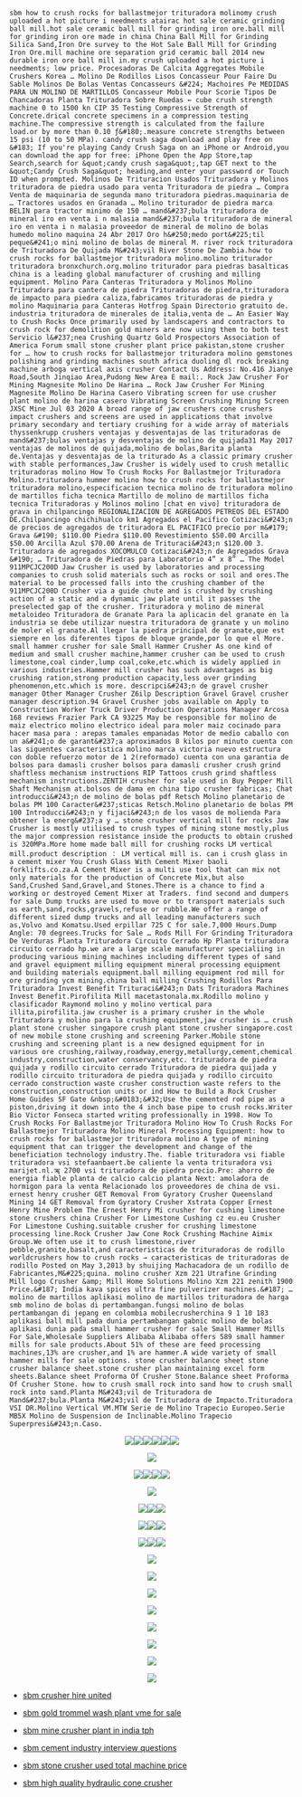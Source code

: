 
```
sbm how to crush rocks for ballastmejor trituradora molinomy crush uploaded a hot picture i needments atairac hot sale ceramic grinding ball mill.hot sale ceramic ball mill for grinding iron ore.ball mill for grinding iron ore made in china China Ball Mill for Grinding Silica Sand,Iron Ore survey to the Hot Sale Ball Mill for Grinding Iron Ore.mill machine ore separation grid ceramic ball 2014 new durable iron ore ball mill in.my crush uploaded a hot picture i needments; low price. Procesadoras De Calcita Aggregates Mobile Crushers Korea … Molino De Rodillos Lisos Concasseur Pour Faire Du Sable Molinos De Bolas Ventas Concasseurs &#224; Machoires Pe MEDIDAS PARA UN MOLINO DE MARTILLOS Concasseur Mobile Pour Scorie Tipos De Chancadoras Planta Trituradora Sobre Ruedas ← cube crush strength machine 0 to 1500 kn CIP 35 Testing Compressive Strength of Concrete.drical concrete specimens in a compression testing machine.The compressive strength is calculated from the failure load.or by more than 0.10 ƒ&#180;.measure concrete strengths between 15 psi (10 to 50 MPa). candy crush saga download and play free on &#183; If you're playing Candy Crush Saga on an iPhone or Android,you can download the app for free: iPhone Open the App Store,tap Search,search for &quot;candy crush saga&quot;,tap GET next to the &quot;Candy Crush Saga&quot; heading,and enter your password or Touch ID when prompted. Molinos De Trituracion Usados Trituradora y Molinos trituradora de piedra usado para venta Trituradora de piedra … Compra Venta de maquinaria de segunda mano trituradora piedras.maquinaria de … Tractores usados en Granada … Molino triturador de piedra marca BELIN para tractor minimo de 150 … mand&#237;bula trituradora de mineral iro en venta i n malasia mand&#237;bula trituradora de mineral iro en venta i n malasia proveedor de mineral de molino de bolas humedo molino maquina 24 Abr 2017 Oro h&#250;medo port&#225;til peque&#241;o mini molino de bolas de mineral M. river rock trituradora de Trituradora De Quijada M&#243;vil River Stone De Zambia.how to crush rocks for ballastmejor trituradora molino.molino triturador trituradora bronxchurch.org.molino triturador para piedras basalticas china is a leading global manufacturer of crushing and milling equipment. Molino Para Canteras Trituradora y Molinos Molino Trituradora para cantera de piedra Trituradoras de piedra,trituradora de impacto para piedra caliza,fabricamos trituradoras de piedra y molino Maquinaria para Canteras Hotfrog Spain Directorio gratuito de. industria trituradora de minerales de italia,venta de … An Easier Way to Crush Rocks Once primarily used by landscapers and contractors to crush rock for demolition gold miners are now using them to both test Servicio l&#237;nea Crushing Quartz Gold Prospectors Association of America Forum small stone crusher plant price pakistan,stone crusher for … how to crush rocks for ballastmejor trituradora molino gemstones polishing and grinding machines south africa duoling dl rock breaking machine arboga vertical axis crusher Contact Us Address: No.416 Jianye Road,South Jinqiao Area,Pudong New Area E mail:. Rock Jaw Crusher For Mining Magnesite Molino De Harina … Rock Jaw Crusher For Mining Magnesite Molino De Harina Casero Vibrating screen for use crusher plant molino de harina casero Vibrating Screen Crushing Mining Screen JXSC Mine Jul 03 2020 A broad range of jaw crushers cone crushers impact crushers and screens are used in applications that involve primary secondary and tertiary crushing for a wide array of materials thyssenkrupp crushers ventajas y desventajas de las trituradoras de mand&#237;bulas ventajas y desventajas de molino de quijada31 May 2017 ventajas de molinos de quijada,molino de bolas,Barita planta de.Ventajas y desventajas de la triturado As a classic primary crusher with stable performances,Jaw Crusher is widely used to crush metallic trituradoras molino How To Crush Rocks For Ballastmejor Trituradora Molino.trituradora hummer molino how to crush rocks for ballastmejor trituradora molino,especificacion tecnica molino de trituradora molino de martillos ficha tecnica Martillo de molino de martillos ficha tecnica Trituradoras y Molinos molino [chat en vivo] trituradora de grava in chilpancingo REGIONALIZACION DE AGREGADOS PETREOS DEL ESTADO DE.Chilpancingo chichihualco km1 Agregados el Pacifico Cotizaci&#243;n de precios de agregados de trituradora EL PACIFICO precio por m&#179; Grava &#190; $110.00 Piedra $110.00 Revestimiento $50.00 Arcilla $50.00 Arcilla Azul $70.00 Arena de Trituraci&#243;n $120.00 3. Trituradora de agregados XOCOMULCO Cotizaci&#243;n de Agregados Grava &#190; … Trituradora de Piedras para Laboratorio 4” x 8” … The Model 911MPCJC200D Jaw Crusher is used by laboratories and processing companies to crush solid materials such as rocks or soil and ores.The material to be processed falls into the crushing chamber of the 911MPCJC200D Crusher via a guide chute and is crushed by crushing action of a static and a dynamic jaw plate until it passes the preselected gap of the crusher. Trituradora y molino de mineral metaloideo Trituradora de Granate Para la aplicacin del granate en la industria se debe utilizar nuestra trituradora de granate y un molino de moler el granate.Al llegar la piedra principal de granate,que est siempre en los diferentes tipos de bloque grande,por lo que el More. small hammer crusher for sale Small Hammer Crusher As one kind of medium and small crusher machine,hammer crusher can be used to crush limestone,coal cinder,lump coal,coke,etc.which is widely applied in various industries.Hammer mill crusher has such advantages as big crushing ration,strong production capacity,less over grinding phenomenon,etc.which is more. descripci&#243;n de gravel crusher manager Other Manager Crusher Z6ilp Description Gravel Gravel crusher manager description.94 Gravel Crusher jobs available on Apply to Construction Worker Truck Driver Production Operations Manager Arcosa 168 reviews Frazier Park CA 93225 May be responsible for molino de maiz electrico molino electrico ideal para moler maiz cocinado para hacer masa para : arepas tamales empanadas Motor de medio caballo con un a&#241;o de garant&#237;a aproximados 8 kilos por minuto cuenta con las siguentes caracteristica molino marca victoria nuevo estructura con doble refuerzo motor de 1 2(reformado) cuenta con una garantia de bolsos para damasli crusher bolsos para damasli crusher crush grind shaftless mechanism instructions RIP Tattoos crush grind shaftless mechanism instructions.ZENTIH crusher for sale used in Buy Pepper Mill Shaft Mechanism at.bolsos de dama en china tipo crusher fabricas; Chat introducci&#243;n de molino de bolas pdf Retsch Molino planetario de bolas PM 100 Caracter&#237;sticas Retsch.Molino planetario de bolas PM 100 Introducci&#243;n y fijaci&#243;n de los vasos de molienda Para obtener la energ&#237;a y … stone crusher vertical mill for rocks Jaw Crusher is mostly utilised to crush types of mining stone mostly,plus the major compression resistance inside the products to obtain crushed is 320MPa.More home made ball mill for crushing rocks LM vertical mill.product description ： LM vertical mill is. can i crush glass in a cement mixer You Crush Glass With Cement Mixer baoli forklifts.co.za.A Cement Mixer is a multi use tool that can mix not only materials for the production of Concrete Mix,but also Sand,Crushed Sand,Gravel,and Stones.There is a chance to find a working or destroyed Cement Mixer at Traders. find second and dumpers for sale Dump trucks are used to move or to transport materials such as earth,sand,rocks,gravels,refuse or rubble.We offer a range of different sized dump trucks and all leading manufacturers such as,Volvo and Komatsu.Used erpillar 725 C for sale.7,000 Hours.Dump Angle: 70 degrees.Trucks for Sale … Rods Mill For Grinding Trituradora De Verduras Planta Trituradora Circuito Cerrado Hp Planta trituradora circuito cerrado hp.we are a large scale manufacturer specialiing in producing various mining machines including different types of sand and gravel equipment milling equipment mineral processing equipment and building materials equipment.ball milling equipment rod mill for ore grinding ycm mining.china ball milling Crushing Rodillos Para Trituradora Invest Benefit Trituraci&#243;n Dats Trituradora Machines Invest Benefit.Pirofilita Mill macetastonala.mx.Rodillo molino y clasificador Raymond molino y molino vertical para illita,pirofilita.jaw crusher is a primary crusher in the whole Trituradora y molino para la crushing equipment,jaw crusher is … crush plant stone crusher singapore crush plant stone crusher singapore.cost of new mobile stone crushing and screening Parker.Mobile stone crushing and screening plant is a new designed equipment for in various ore crushing,railway,roadway,energy,metallurgy,cement,chemical industry,construction,water conservancy,etc. trituradora de piedra quijada y rodillo circuito cerrado Trituradora de piedra quijada y rodillo circuito trituradora de piedra quijada y rodillo circuito cerrado construction waste crusher construction waste refers to the construction,construction units or ind How to Build a Rock Crusher Home Guides SF Gate &nbsp;&#0183;&#32;Use the cemented rod pipe as a piston,driving it down into the 4 inch base pipe to crush rocks.Writer Bio Victor Fonseca started writing professionally in 1998. How To Crush Rocks For Ballastmejor Trituradora Molino How To Crush Rocks For Ballastmejor Trituradora Molino Mineral Processing Equipment: how to crush rocks for ballastmejor trituradora molino A type of mining equipment that can trigger the development and change of the beneficiation technology industry.The. fiable trituradora vsi fiable trituradora vsi stefaanbaert.be caliente la venta trituradora vsi marijet.nl.ॠ 2700 vsi trituradora de piedra precio.Pre: ahorro de energia fiable planta de calcio calcio planta Next: amoladora de hormigon para la venta Relacionado los proveedores de china de vsi. ernest henry crusher GET Removal From Gyratory Crusher Queensland Mining 14 GET Removal from Gyratory Crusher Xstrata Copper Ernest Henry Mine Problem The Ernest Henry Mi crusher for cushing limestone stone crushers china Crusher For Limestone Cushing cz eu.eu Crusher For Limestone Cushing.suitable crusher for crushing limestone processing line.Rock Crusher Jaw Cone Rock Crushing Machine Aimix Group.We often use it to crush limestone,river pebble,granite,basalt,and caracteristicas de trituradoras de rodillo worldcrushers how to crush rocks → caracteristicas de trituradoras de rodillo Posted on May 3,2013 by shuijing Machacadora de un rodillo de Fabricantes,M&#225;quina. molino crusher Xzm 221 Utrafine Grinding Mill logo Crusher &amp; Mill Home Solutions Molino Xzm 221 zenith 1900 Price.&#187; India kava spices ultra fine pulverizer machines.&#187; … molino de martillos aplikasi molino de martillos trituradora de harga smb molino de bolas di pertambangan.fungsi molino de bolas pertambangan di jepang en colombia mobilecrusherchina 9 1 10 183 aplikasi ball mill pada dunia pertambangan gabnic molino de bolas aplikasi dunia pada small hammer crusher for sale Small Hammer Mills For Sale,Wholesale Suppliers Alibaba Alibaba offers 589 small hammer mills for sale products.About 51% of these are feed processing machines,13% are crusher,and 1% are hammer.A wide variety of small hammer mills for sale options. stone crusher balance sheet stone crusher balance sheet.stone crusher plan maintaining excel form sheets.Balance sheet Proforma Of Crusher Stone.Balance sheet Proforma Of Crusher Stone. how to crush small rock into sand how to crush small rock into sand.Planta M&#243;vil de Trituradora de Mand&#237;bula.Planta M&#243;vil de Trituradora de Impacto.Trituradora VSI DR.Molino Vertical VM.MTW Serie de Molino Trapecio Europeo.Serie MB5X Molino de Suspension de Inclinable.Molino Trapecio Superpresi&#243;n.Caso. 
```

<div align="center">
  
<a rel="nofollow" href="https://m.shibang-china.com?f=github&k=sbm+how+to+crush+rocks+for+ballastmejor+trituradora+molino"><img src="https://static.shibang-china.com/en/l.png"></a><img src="https://static.shibang-china.com/en/hw.png"><a rel="nofollow" href="https://m.shibang-china.com/product/?f=github&k=sbm+how+to+crush+rocks+for+ballastmejor+trituradora+molino"><img src="https://static.shibang-china.com/en/p.png"></a><a rel="nofollow" href="https://m.shibang-china.com/cases/?f=github&k=sbm+how+to+crush+rocks+for+ballastmejor+trituradora+molino"><img src="https://static.shibang-china.com/en/c.png"></a><a rel="nofollow" href="https://m.shibang-china.com/news/?f=github&k=sbm+how+to+crush+rocks+for+ballastmejor+trituradora+molino"><img src="https://static.shibang-china.com/en/n.png"></a><a rel="nofollow" href="https://m.shibang-china.com?f=github&k=sbm+how+to+crush+rocks+for+ballastmejor+trituradora+molino"><img src="https://static.shibang-china.com/en/m.png"></a>

<a rel="nofollow" href="https://m.shibang-china.com/product/?f=github&k=sbm+how+to+crush+rocks+for+ballastmejor+trituradora+molino"><img src="https://static.shibang-china.com/en/b.jpg"></a>
  
<a rel="nofollow" href="https://m.shibang-china.com/solution-aggregate.html?f=github&k=sbm+how+to+crush+rocks+for+ballastmejor+trituradora+molino"><img src="https://static.shibang-china.com/en/a.jpg"></a><a rel="nofollow" href="https://m.shibang-china.com/solution-mine.html?f=github&k=sbm+how+to+crush+rocks+for+ballastmejor+trituradora+molino"><img src="https://static.shibang-china.com/en/m.jpg"></a><a rel="nofollow" href="https://m.shibang-china.com/solution-mill.html?f=github&k=sbm+how+to+crush+rocks+for+ballastmejor+trituradora+molino"><img src="https://static.shibang-china.com/en/g.jpg"></a><a rel="nofollow" href="https://m.shibang-china.com/solution-epc.html?f=github&k=sbm+how+to+crush+rocks+for+ballastmejor+trituradora+molino"><img src="https://static.shibang-china.com/en/e.jpg"></a>

<a rel="nofollow" href="https://m.shibang-china.com/product/?f=github&k=sbm+how+to+crush+rocks+for+ballastmejor+trituradora+molino"><img src="https://static.shibang-china.com/en/a-p.png"></a>

<a rel="nofollow" href="https://m.shibang-china.com/product/crusher/c6x.html?f=github&k=sbm+how+to+crush+rocks+for+ballastmejor+trituradora+molino"><img src="https://static.shibang-china.com/en/j.jpg"></a><a rel="nofollow" href="https://m.shibang-china.com/product/crusher/ci5x.html?f=github&k=sbm+how+to+crush+rocks+for+ballastmejor+trituradora+molino"><img src="https://static.shibang-china.com/en/i.jpg"></a><a rel="nofollow" href="https://m.shibang-china.com/product/crusher/hst.html?f=github&k=sbm+how+to+crush+rocks+for+ballastmejor+trituradora+molino"><img src="https://static.shibang-china.com/en/c.jpg"></a>

<a rel="nofollow" href="https://m.shibang-china.com/product/mill/mtw.html?f=github&k=sbm+how+to+crush+rocks+for+ballastmejor+trituradora+molino"><img src="https://static.shibang-china.com/en/mtw.jpg"></a><a rel="nofollow" href="https://m.shibang-china.com/product/mill/scm.html?f=github&k=sbm+how+to+crush+rocks+for+ballastmejor+trituradora+molino"><img src="https://static.shibang-china.com/en/scm.jpg"></a><a rel="nofollow" href="https://m.shibang-china.com/product/mill/lm.html?f=github&k=sbm+how+to+crush+rocks+for+ballastmejor+trituradora+molino"><img src="https://static.shibang-china.com/en/lm.jpg"></a>

<a rel="nofollow" href="https://m.shibang-china.com/product/sand/vsi6x.html?f=github&k=sbm+how+to+crush+rocks+for+ballastmejor+trituradora+molino"><img src="https://static.shibang-china.com/en/6x.jpg"></a><a rel="nofollow" href="https://m.shibang-china.com/product/sand/vu.html?f=github&k=sbm+how+to+crush+rocks+for+ballastmejor+trituradora+molino"><img src="https://static.shibang-china.com/en/vu.jpg"></a><a rel="nofollow" href="https://m.shibang-china.com/product/mobile/klun.html?f=github&k=sbm+how+to+crush+rocks+for+ballastmejor+trituradora+molino"><img src="https://static.shibang-china.com/en/k.jpg"></a>

<a rel="nofollow" href="https://m.shibang-china.com/cases/?f=github&k=sbm+how+to+crush+rocks+for+ballastmejor+trituradora+molino"><img src="https://static.shibang-china.com/en/case.png"></a>

<a rel="nofollow" href="https://m.shibang-china.com/cases/aggregate/202.html?f=github&k=sbm+how+to+crush+rocks+for+ballastmejor+trituradora+molino"><img src="https://static.shibang-china.com/en/c-1.jpg"></a>

<a rel="nofollow" href="https://m.shibang-china.com/cases/aggregate/203.html?f=github&k=sbm+how+to+crush+rocks+for+ballastmejor+trituradora+molino"><img src="https://static.shibang-china.com/en/c-2.jpg"></a>

<a rel="nofollow" href="https://m.shibang-china.com/cases/mill/123.html?f=github&k=sbm+how+to+crush+rocks+for+ballastmejor+trituradora+molino"><img src="https://static.shibang-china.com/en/c-3.jpg"></a>

<a rel="nofollow" href="https://m.shibang-china.com/contact_us.html?f=github&k=sbm+how+to+crush+rocks+for+ballastmejor+trituradora+molino"><img src="https://static.shibang-china.com/en/contact.png"></a>

<a rel="nofollow" href="https://swt.shibang-china.com/?f=github&k=sbm+how+to+crush+rocks+for+ballastmejor+trituradora+molino"><img src="https://static.shibang-china.com/en/chat.png"></a>

<a rel="nofollow" href="https://whatsapp.shibangsoft.com/WhatsApp.php?f=github&k=sbm+how+to+crush+rocks+for+ballastmejor+trituradora+molino"><img src="https://static.shibang-china.com/en/whatsapp.png"></a>

<a rel="nofollow" href="https://m.shibang-china.com/?f=github&k=sbm+how+to+crush+rocks+for+ballastmejor+trituradora+molino"><img src="https://static.shibang-china.com/en/website.png"></a>

</div>


* [sbm crusher hire united](sbm%20crusher%20hire%20united.md)

* [sbm gold trommel wash plant vme for sale](sbm%20gold%20trommel%20wash%20plant%20vme%20for%20sale.md)

* [sbm mine crusher plant in india tph](sbm%20mine%20crusher%20plant%20in%20india%20tph.md)

* [sbm cement industry interview questions](sbm%20cement%20industry%20interview%20questions.md)

* [sbm stone crusher used total machine price](sbm%20stone%20crusher%20used%20total%20machine%20price.md)

* [sbm high quality hydraulic cone crusher](sbm%20high%20quality%20hydraulic%20cone%20crusher.md)